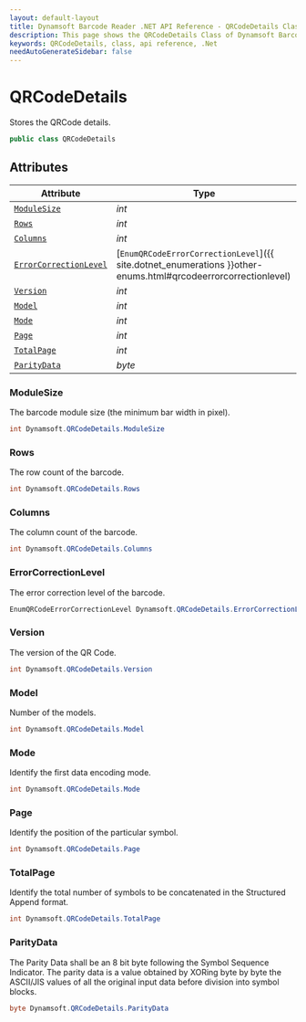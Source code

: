 ```yaml
---
layout: default-layout
title: Dynamsoft Barcode Reader .NET API Reference - QRCodeDetails Class
description: This page shows the QRCodeDetails Class of Dynamsoft Barcode Reader for .NET SDK.
keywords: QRCodeDetails, class, api reference, .Net
needAutoGenerateSidebar: false
---
```



# QRCodeDetails
Stores the QRCode details.  


```csharp
public class QRCodeDetails
```  

## Attributes
  
| Attribute | Type |
|---------- | ---- |
| [`ModuleSize`](#modulesize) | *int* |
| [`Rows`](#rows) | *int* |
| [`Columns`](#columns) | *int* |
| [`ErrorCorrectionLevel`](#errorcorrectionlevel) | [`EnumQRCodeErrorCorrectionLevel`]({{ site.dotnet_enumerations }}other-enums.html#qrcodeerrorcorrectionlevel) |
| [`Version`](#version) | *int* |
| [`Model`](#model) | *int* |
| [`Mode`](#mode) | *int* |
| [`Page`](#page) | *int* |
| [`TotalPage`](#totalpage) | *int* |
| [`ParityData`](#paritydata) | *byte* |


### ModuleSize
The barcode module size (the minimum bar width in pixel).  

```csharp
int Dynamsoft.QRCodeDetails.ModuleSize
```

### Rows
The row count of the barcode.  

```csharp
int Dynamsoft.QRCodeDetails.Rows
```

### Columns
The column count of the barcode. 

```csharp
int Dynamsoft.QRCodeDetails.Columns
```

### ErrorCorrectionLevel
The error correction level of the barcode.  

```csharp
EnumQRCodeErrorCorrectionLevel Dynamsoft.QRCodeDetails.ErrorCorrectionLevel
```

### Version
The version of the QR Code.

```csharp
int Dynamsoft.QRCodeDetails.Version
```

### Model
Number of the models.

```csharp
int Dynamsoft.QRCodeDetails.Model
```

### Mode

Identify the first data encoding mode.

```csharp
int Dynamsoft.QRCodeDetails.Mode
```

### Page

Identify the position of the particular symbol.

```csharp
int Dynamsoft.QRCodeDetails.Page
```

### TotalPage

Identify the total number of symbols to be concatenated in the Structured Append format.

```csharp
int Dynamsoft.QRCodeDetails.TotalPage
```

### ParityData

The Parity Data shall be an 8 bit byte following the Symbol Sequence Indicator. The parity data is a value obtained by XORing byte by byte the ASCII/JIS values of all the original input data before division into symbol blocks.

```csharp
byte Dynamsoft.QRCodeDetails.ParityData
```
